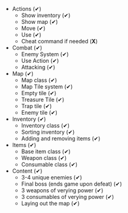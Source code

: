- Actions (✔)
    - Show inventory (✔)
    - Show map (✔)
    - Move (✔)
    - Use (✔)
    - Cheat command if needed (**X**)
- Combat (✔)
    - Enemy System (✔)
    - Use Action (✔)
    - Attacking (✔)
- Map (✔)
    - Map class (✔)
    - Map Tile system (✔)
    - Empty tile (✔)
    - Treasure Tile (✔)
    - Trap tile (✔)
    - Enemy tile (✔)
- Inventory (✔)
    - Inventory class (✔)
    - Sorting inventory (✔)
    - Adding and removing items (✔)
- Items (✔)
    - Base item class (✔)
    - Weapon class (✔)
    - Consumable class (✔)
- Content (✔)
    - 3-4 unique enemies (✔)
    - Final boss (ends game upon defeat) (✔)
    - 3 weapons of verying power (✔)
    - 3 consumables of verying power (✔)
    - Laying out the map (✔)